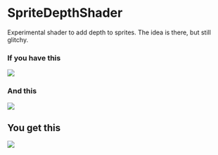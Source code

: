# SpriteDepthShader

Experimental shader to add depth to sprites. The idea is there, but still glitchy.

### If you have this
<img src="https://raw.github.com/iBicha/SpriteDepthShader/master/Assets/sprite.png">

### And this
<img src="https://raw.github.com/iBicha/SpriteDepthShader/master/Assets/depth.png">

## You get this
<img src="https://raw.github.com/iBicha/SpriteDepthShader/master/Assets/animation.gif">

